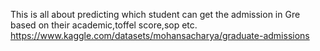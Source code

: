 This is all about predicting which student can get the admission in Gre based on their academic,toffel score,sop etc.
https://www.kaggle.com/datasets/mohansacharya/graduate-admissions
